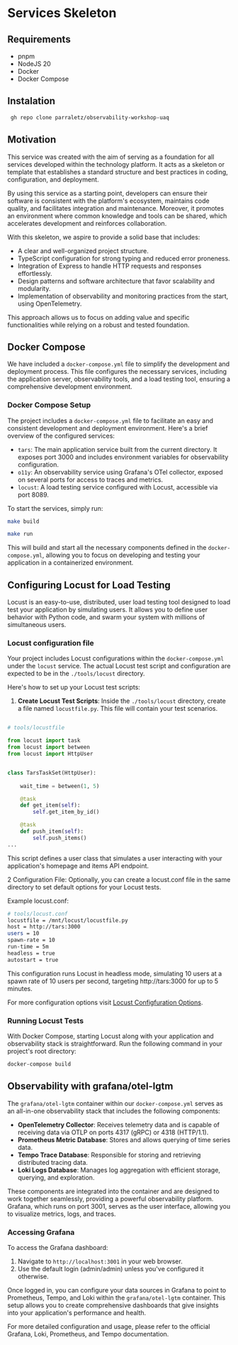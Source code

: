 # Services Skeleton

## Requirements

* pnpm
* NodeJS 20
* Docker
* Docker Compose

## Instalation

```bash
 gh repo clone parraletz/observability-workshop-uaq 
```

## Motivation

This service was created with the aim of serving as a foundation for all services developed within the technology platform. It acts as a skeleton or template that establishes a standard structure and best practices in coding, configuration, and deployment.

By using this service as a starting point, developers can ensure their software is consistent with the platform's ecosystem, maintains code quality, and facilitates integration and maintenance. Moreover, it promotes an environment where common knowledge and tools can be shared, which accelerates development and reinforces collaboration.

With this skeleton, we aspire to provide a solid base that includes:

- A clear and well-organized project structure.
- TypeScript configuration for strong typing and reduced error proneness.
- Integration of Express to handle HTTP requests and responses effortlessly.
- Design patterns and software architecture that favor scalability and modularity.
- Implementation of observability and monitoring practices from the start, using OpenTelemetry.

This approach allows us to focus on adding value and specific functionalities while relying on a robust and tested foundation.


## Docker Compose

We have included a `docker-compose.yml` file to simplify the development and deployment process. This file configures the necessary services, including the application server, observability tools, and a load testing tool, ensuring a comprehensive development environment.

### Docker Compose Setup

The project includes a `docker-compose.yml` file to facilitate an easy and consistent development and deployment environment. Here's a brief overview of the configured services:

- `tars`: The main application service built from the current directory. It exposes port 3000 and includes environment variables for observability configuration.
- `o11y`: An observability service using Grafana's OTel collector, exposed on several ports for access to traces and metrics.
- `locust`: A load testing service configured with Locust, accessible via port 8089.

To start the services, simply run:

```bash
make build
```

```bash
make run
```
This will build and start all the necessary components defined in the `docker-compose.yml`, allowing you to focus on developing and testing your application in a containerized environment.


## Configuring Locust for Load Testing

Locust is an easy-to-use, distributed, user load testing tool designed to load test your application by simulating users. It allows you to define user behavior with Python code, and swarm your system with millions of simultaneous users.

### Locust configuration file


Your project includes Locust configurations within the `docker-compose.yml` under the `locust` service. The actual Locust test script and configuration are expected to be in the `./tools/locust` directory.

Here's how to set up your Locust test scripts:

1. **Create Locust Test Scripts**: Inside the `./tools/locust` directory, create a file named `locustfile.py`. This file will contain your test scenarios.


```python

# tools/locustfile

from locust import task
from locust import between
from locust import HttpUser


class TarsTaskSet(HttpUser):
    
    wait_time = between(1, 5)

    @task
    def get_item(self):
        self.get_item_by_id()

    @task
    def push_item(self):
        self.push_items()
...
```

This script defines a user class that simulates a user interacting with your application's homepage and items API endpoint.

2 Configuration File: Optionally, you can create a locust.conf file in the same directory to set default options for your Locust tests.

Example locust.conf:

```bash
# tools/locust.conf
locustfile = /mnt/locust/locustfile.py
host = http://tars:3000
users = 10
spawn-rate = 10
run-time = 5m
headless = true
autostart = true
```

This configuration runs Locust in headless mode, simulating 10 users at a spawn rate of 10 users per second, targeting http://tars:3000 for up to 5 minutes.

For more configuration options visit [Locust Configfuration Options](https://docs.locust.io/en/stable/configuration.html#configuration-file).

### Running Locust Tests

With Docker Compose, starting Locust along with your application and observability stack is straightforward. Run the following command in your project's root directory:

```bash
docker-compose build

```

## Observability with grafana/otel-lgtm

The `grafana/otel-lgtm` container within our `docker-compose.yml` serves as an all-in-one observability stack that includes the following components:

- **OpenTelemetry Collector**: Receives telemetry data and is capable of receiving data via OTLP on ports 4317 (gRPC) or 4318 (HTTP/1.1).
- **Prometheus Metric Database**: Stores and allows querying of time series data.
- **Tempo Trace Database**: Responsible for storing and retrieving distributed tracing data.
- **Loki Logs Database**: Manages log aggregation with efficient storage, querying, and exploration.

These components are integrated into the container and are designed to work together seamlessly, providing a powerful observability platform. Grafana, which runs on port 3001, serves as the user interface, allowing you to visualize metrics, logs, and traces.

### Accessing Grafana

To access the Grafana dashboard:

1. Navigate to `http://localhost:3001` in your web browser.
2. Use the default login (admin/admin) unless you've configured it otherwise.

Once logged in, you can configure your data sources in Grafana to point to Prometheus, Tempo, and Loki within the `grafana/otel-lgtm` container. This setup allows you to create comprehensive dashboards that give insights into your application's performance and health.

For more detailed configuration and usage, please refer to the official Grafana, Loki, Prometheus, and Tempo documentation.
